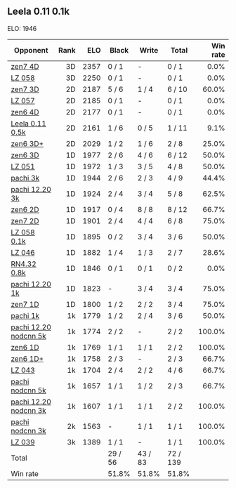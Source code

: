 ## Leela 0.11 0.1k ##

ELO: 1946

Opponent | Rank | ELO | Black | Write | Total | Win rate
---------|-----:|----:|-------|-------|-------|-------:
[zen7 4D](zen7%204D.md) | 3D | 2357 | 0 / 1 | - | 0 / 1 | 0.0%
[LZ 058](LZ%20058.md) | 3D | 2250 | 0 / 1 | - | 0 / 1 | 0.0%
[zen7 3D](zen7%203D.md) | 2D | 2187 | 5 / 6 | 1 / 4 | 6 / 10 | 60.0%
[LZ 057](LZ%20057.md) | 2D | 2185 | 0 / 1 | - | 0 / 1 | 0.0%
[zen6 4D](zen6%204D.md) | 2D | 2177 | 0 / 1 | - | 0 / 1 | 0.0%
[Leela 0.11 0.5k](Leela%200.11%200.5k.md) | 2D | 2161 | 1 / 6 | 0 / 5 | 1 / 11 | 9.1%
[zen6 3D+](zen6%203D+.md) | 2D | 2029 | 1 / 2 | 1 / 6 | 2 / 8 | 25.0%
[zen6 3D](zen6%203D.md) | 1D | 1977 | 2 / 6 | 4 / 6 | 6 / 12 | 50.0%
[LZ 051](LZ%20051.md) | 1D | 1972 | 1 / 3 | 3 / 5 | 4 / 8 | 50.0%
[pachi 3k](pachi%203k.md) | 1D | 1944 | 2 / 6 | 2 / 3 | 4 / 9 | 44.4%
[pachi 12.20 3k](pachi%2012.20%203k.md) | 1D | 1924 | 2 / 4 | 3 / 4 | 5 / 8 | 62.5%
[zen6 2D](zen6%202D.md) | 1D | 1917 | 0 / 4 | 8 / 8 | 8 / 12 | 66.7%
[zen7 2D](zen7%202D.md) | 1D | 1901 | 2 / 4 | 4 / 4 | 6 / 8 | 75.0%
[LZ 058 0.1k](LZ%20058%200.1k.md) | 1D | 1895 | 0 / 2 | 3 / 4 | 3 / 6 | 50.0%
[LZ 046](LZ%20046.md) | 1D | 1882 | 1 / 4 | 1 / 3 | 2 / 7 | 28.6%
[RN4.32 0.8k](RN4.32%200.8k.md) | 1D | 1846 | 0 / 1 | 0 / 1 | 0 / 2 | 0.0%
[pachi 12.20 1k](pachi%2012.20%201k.md) | 1D | 1823 | - | 3 / 4 | 3 / 4 | 75.0%
[zen7 1D](zen7%201D.md) | 1D | 1800 | 1 / 2 | 2 / 2 | 3 / 4 | 75.0%
[pachi 1k](pachi%201k.md) | 1k | 1779 | 1 / 2 | 2 / 4 | 3 / 6 | 50.0%
[pachi 12.20 nodcnn 5k](pachi%2012.20%20nodcnn%205k.md) | 1k | 1774 | 2 / 2 | - | 2 / 2 | 100.0%
[zen6 1D](zen6%201D.md) | 1k | 1769 | 1 / 1 | 1 / 1 | 2 / 2 | 100.0%
[zen6 1D+](zen6%201D+.md) | 1k | 1758 | 2 / 3 | - | 2 / 3 | 66.7%
[LZ 043](LZ%20043.md) | 1k | 1704 | 2 / 4 | 2 / 2 | 4 / 6 | 66.7%
[pachi nodcnn 5k](pachi%20nodcnn%205k.md) | 1k | 1657 | 1 / 1 | 1 / 2 | 2 / 3 | 66.7%
[pachi 12.20 nodcnn 3k](pachi%2012.20%20nodcnn%203k.md) | 1k | 1607 | 1 / 1 | 1 / 1 | 2 / 2 | 100.0%
[pachi nodcnn 3k](pachi%20nodcnn%203k.md) | 2k | 1563 | - | 1 / 1 | 1 / 1 | 100.0%
[LZ 039](LZ%20039.md) | 3k | 1389 | 1 / 1 | - | 1 / 1 | 100.0%
Total | | | 29 / 56 | 43 / 83 | 72 / 139 | 
Win rate| | | 51.8% | 51.8% | 51.8% | 
